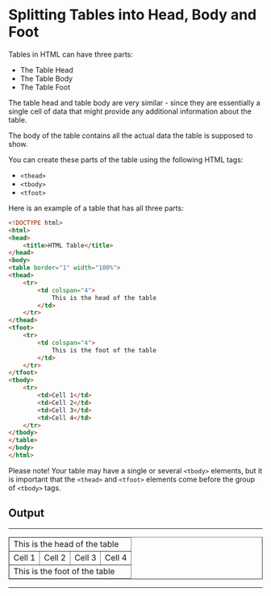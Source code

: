# Splitting Tables into Head, Body and Foot

Tables in HTML can have three parts:
* The Table Head
* The Table Body
* The Table Foot

The table head and table body are very similar - since they are essentially a single cell of data that might provide any additional information about the table.

The body of the table contains all the actual data the table is supposed to show.

You can create these parts of the table using the following HTML tags:
* `<thead>`
* `<tbody>`
* `<tfoot>`

Here is an example of a table that has all three parts:

```html
<!DOCTYPE html>
<html>
<head>
    <title>HTML Table</title>
</head>
<body>
<table border="1" width="100%">
<thead>
    <tr>
        <td colspan="4">
            This is the head of the table   
        </td>
    </tr>
</thead>
<tfoot>
    <tr>
        <td colspan="4">
            This is the foot of the table
        </td>
    </tr>
</tfoot>
<tbody>
    <tr>
        <td>Cell 1</td>
        <td>Cell 2</td>
        <td>Cell 3</td>
        <td>Cell 4</td>
    </tr>
</tbody>
</table>
</body>
</html>
```

Please note! Your table may have a single or several `<tbody>` elements, but it is important that the `<thead>` and `<tfoot>` elements come before the group of `<tbody>` tags.

## Output
---
<!DOCTYPE html>
<html>
<head>
    <title>HTML Table</title>
</head>
<body>
<table border="1" width="100%">
<thead>
    <tr>
        <td colspan="4">
            This is the head of the table   
        </td>
    </tr>
</thead>
<tfoot>
    <tr>
        <td colspan="4">
            This is the foot of the table
        </td>
    </tr>
</tfoot>
<tbody>
    <tr>
        <td>Cell 1</td>
        <td>Cell 2</td>
        <td>Cell 3</td>
        <td>Cell 4</td>
    </tr>
</tbody>
</table>
</body>
</html>

---